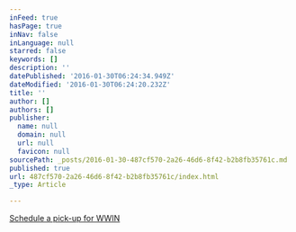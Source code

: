 ```yaml
---
inFeed: true
hasPage: true
inNav: false
inLanguage: null
starred: false
keywords: []
description: ''
datePublished: '2016-01-30T06:24:34.949Z'
dateModified: '2016-01-30T06:24:20.232Z'
title: ''
author: []
authors: []
publisher:
  name: null
  domain: null
  url: null
  favicon: null
sourcePath: _posts/2016-01-30-487cf570-2a26-46d6-8f42-b2b8fb35761c.md
published: true
url: 487cf570-2a26-46d6-8f42-b2b8fb35761c/index.html
_type: Article

---
```

[Schedule a pick-up for WWIN][0]

[0]: https://www.timetrade.com/book/BDJDN